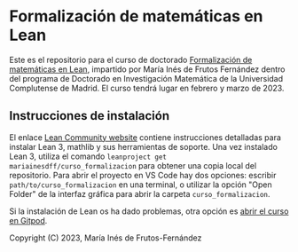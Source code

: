 # Formalización de matemáticas en Lean

Este es el repositorio para el curso de doctorado [Formalización de matemáticas en Lean](https://www.ucm.es/doctorado/doctorado_inv_mat/noticias/57978), impartido por María Inés de Frutos Fernández dentro del programa de Doctorado en Investigación Matemática de la Universidad Complutense de Madrid. El curso tendrá lugar en febrero y marzo de 2023.

## Instrucciones de instalación
El enlace  [Lean Community website](https://leanprover-community.github.io/get_started.html) contiene instrucciones detalladas para instalar Lean 3, mathlib y sus herramientas de soporte.
Una vez instalado Lean 3, utiliza el comando `leanproject get mariainesdff/curso_formalizacion` para obtener una copia local del repositorio. Para abrir el proyecto en VS Code hay dos opciones: escribir `path/to/curso_formalizacion` en una terminal, o utilizar la opción "Open Folder" de la interfaz gráfica para abrir la carpeta `curso_formalizacion`.

Si la instalación de Lean os ha dado problemas, otra opción es [abrir el curso en Gitpod](https://gitpod.io/#/https://github.com/mariainesdff/curso_formalizacion).


Copyright (C) 2023, María Inés de Frutos-Fernández
